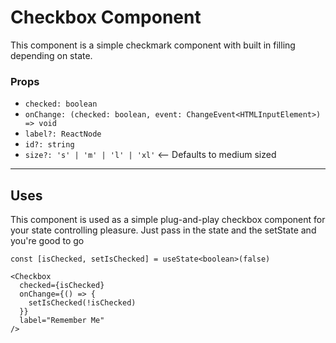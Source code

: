 # Checkbox Component

This component is a simple checkmark component with built in filling depending on state.

### Props

- `checked: boolean`
- `onChange: (checked: boolean, event: ChangeEvent<HTMLInputElement>) => void`
- `label?: ReactNode`
- `id?: string`
- `size?: 's' | 'm' | 'l' | 'xl'` <-- Defaults to medium sized

---

## Uses

This component is used as a simple plug-and-play checkbox component for your state controlling pleasure. Just pass in the state and the setState and you're good to go

```tsx
const [isChecked, setIsChecked] = useState<boolean>(false)

<Checkbox
  checked={isChecked}
  onChange={() => {
    setIsChecked(!isChecked)
  }}
  label="Remember Me"
/>
```
